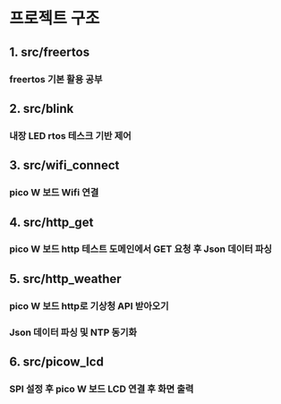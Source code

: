 # 프로젝트 구조
## 1. src/freertos
 ### freertos 기본 활용 공부

## 2. src/blink
 ### 내장 LED rtos 테스크 기반 제어

## 3. src/wifi_connect
 ### pico W 보드 Wifi 연결

## 4. src/http_get
 ### pico W 보드 http 테스트 도메인에서 GET 요청 후 Json 데이터 파싱

## 5. src/http_weather
 ### pico W 보드 http로 기상청 API 받아오기
 ### Json 데이터 파싱 및 NTP 동기화

## 6. src/picow_lcd
 ### SPI 설정 후 pico W 보드 LCD 연결 후 화면 출력